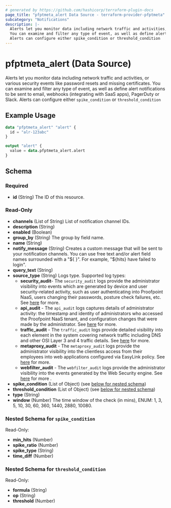 ```yaml
---
# generated by https://github.com/hashicorp/terraform-plugin-docs
page_title: "pfptmeta_alert Data Source - terraform-provider-pfptmeta"
subcategory: "Notifications"
description: |-
  Alerts let you monitor data including network traffic and activities, or various security events like password resets and missing certificates.
  You can examine and filter any type of event, as well as define alert notifications to be sent to email, webhooks (integrating with SaaS apps), PagerDuty or Slack.
  Alerts can configure either spike_condition or threshold_condition
---
```


# pfptmeta_alert (Data Source)

Alerts let you monitor data including network traffic and activities, or various security events like password resets and missing certificates.
You can examine and filter any type of event, as well as define alert notifications to be sent to email, webhooks (integrating with SaaS apps), PagerDuty or Slack.
Alerts can configure either `spike_condition` or `threshold_condition`

## Example Usage

```terraform
data "pfptmeta_alert" "alert" {
  id = "alr-123abc"
}

output "alert" {
  value = data.pfptmeta_alert.alert
}
```

<!-- schema generated by tfplugindocs -->
## Schema

### Required

- **id** (String) The ID of this resource.

### Read-Only

- **channels** (List of String) List of notification channel IDs.
- **description** (String)
- **enabled** (Boolean)
- **group_by** (String) The group by field name.
- **name** (String)
- **notify_message** (String) Creates a custom message that will be sent to your notification channels.
	You can use free text and/or alert field names surrounded with a "${ }". For example, "${hits} have failed to login".
- **query_text** (String)
- **source_type** (String) Logs type. Supported log types:
	- **security_audit**- The `security_audit` logs provide the administrator visibility into events which are generated by device and user security-related activity, such as user authenticating into Proofpoint NaaS, users changing their passwords, posture check failures, etc. See [here](https://help.metanetworks.com/knowledgebase/admin_console_logs/#security-logs) for more.
	- **api_audit** - The `api_audit` logs captures details of administrator activity: the timestamp and identity of administrators who accessed the Proofpoint NaaS tenant, and configuration changes that were made by the administrator. See [here](https://help.metanetworks.com/knowledgebase/admin_console_logs/#audit-logs) for more.
	- **traffic_audit** - The `traffic_audit` logs provide detailed visibility into each element in the system covering network traffic including DNS and other OSI Layer 3 and 4 traffic details. See [here](https://help.metanetworks.com/knowledgebase/admin_console_logs/#traffic-logs) for more.
	- **metaproxy_audit** - The `metaproxy_audit` logs provide the administrator visibility into the clientless access from their employees into web applications configured via EasyLink policy. See [here](https://help.metanetworks.com/knowledgebase/admin_console_logs/#metaconnect-web-logs) for more.
	- **webfilter_audit** - The `webfilter_audit` logs provide the administrator visibility into the events generated by the Web Security engine. See [here](https://help.metanetworks.com/knowledgebase/logs_ws/) for more
.
- **spike_condition** (List of Object) (see [below for nested schema](#nestedatt--spike_condition))
- **threshold_condition** (List of Object) (see [below for nested schema](#nestedatt--threshold_condition))
- **type** (String)
- **window** (Number) The time window of the check (in mins), ENUM: 1, 3, 5, 10, 30, 60, 360, 1440, 2880, 10080.

<a id="nestedatt--spike_condition"></a>
### Nested Schema for `spike_condition`

Read-Only:

- **min_hits** (Number)
- **spike_ratio** (Number)
- **spike_type** (String)
- **time_diff** (Number)


<a id="nestedatt--threshold_condition"></a>
### Nested Schema for `threshold_condition`

Read-Only:

- **formula** (String)
- **op** (String)
- **threshold** (Number)
